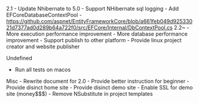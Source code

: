 2.1
	- Update Nhibernate to 5.0
	- Support NHibernate sql logging
	- Add EFCoreDatabaseContextPool
		- https://github.com/aspnet/EntityFrameworkCore/blob/a661feb049d92533021d7377ad0d289b64a722f0/src/EFCore/Internal/DbContextPool.cs
2.2~
	- More execution performance improvement
	- More database performance improvement
	- Support publish to other platform
		- Provide linux project creator and website publisher

Undefined
- Run all tests on macos

Misc
	- Rewrite document for 2.0
	- Provide better instruction for beginner
	- Provide disinct home site
	- Provide disinct demo site
	- Enable SSL for demo site (money$$$)
	- Remove NSubstitute in project templates

